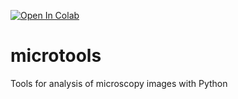 [![Open In Colab](https://colab.research.google.com/assets/colab-badge.svg)](https://colab.research.google.com/github/jsakkos/microtools/)

# microtools
Tools for analysis of microscopy images with Python


